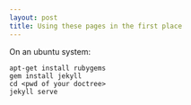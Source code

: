 ```yaml
---
layout: post
title: Using these pages in the first place
---
```


On an ubuntu system:

    apt-get install rubygems
    gem install jekyll
    cd <pwd of your doctree>
    jekyll serve
